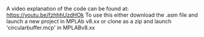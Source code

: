 A video explanation of the code can be found at: https://youtu.be/fzhhhUzdHOk
To use this either download the .asm file and launch a new project in MPLAb v8.xx or clone as a zip and launch 'circularbuffer.mcp' in MPLABv8.xx
